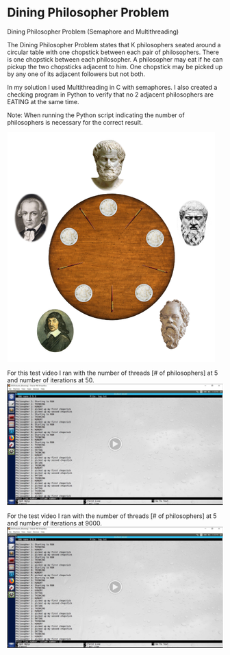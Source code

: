 # Dining Philosopher Problem
Dining Philosopher Problem (Semaphore and Multithreading)

The Dining Philosopher Problem states that K philosophers seated around a circular 
table with one chopstick between each pair of philosophers. 
There is one chopstick between each philosopher. 
A philosopher may eat if he can pickup the two chopsticks adjacent to him. 
One chopstick may be picked up by any one of its adjacent followers but not both.

In my solution I used Multithreading in C with semaphores. 
I also created a checking program in Python to verify that no 2 adjacent philosophers are 
EATING at the same time.



Note:
When running the Python script indicating the number of philosophers is necessary for the correct result.

<img src="/Images/dining_phil.png"></img>


For this test video I ran with the number of threads [# of philosophers] at 5 and number of iterations at 50. 
[<img src="/Images/dining_phil_vid.PNG"></img>](https://drive.google.com/open?id=1uP293kCbHgWahYEtaQsTWEm0xdZpCH_E)

For the test video I ran with the number of threads [# of philosophers] at 5 and number of iterations at 9000. 
[<img src="/Images/dining_phil_vid.PNG"></img>](https://drive.google.com/open?id=1dsveiNZWrVs7J4_WzXyOPGAMzD7HBMIf)
